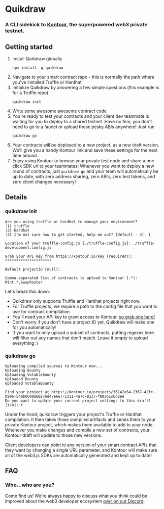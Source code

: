 # Quikdraw
### A CLI sidekick to [Kontour](https://kontour.io), the superpowered web3 private testnet.

## Getting started
1. Install Quikdraw globally
   ```
   npm install -g quikdraw
   ```
2. Navigate to your smart contract repo - this is normally the path where you've installed Truffle or Hardhat
3. Initialize Quikdraw by answering a few simple questions (this example is for a Truffle repo)
    ```
    quikdraw init
    ```
4. Write some awesome awesome contract code
5. You're ready to test your contracts and your client dev teammate is waiting for you to deploy to a shared testnet. Have no fear, you don't need to go to a faucet or upload those pesky ABIs anywhere! Just run
   ```
   quikdraw go
   ```
6. Your contracts will be deployed to a new project, as a new draft version. We'll give you a handy Kontour link and save these settings for the next time around.
7. Enjoy using Kontour to browse your private test node and share a one-click SDK url to your teammates! Whenever you want to deploy a new round of contracts, just `quikdraw go` and your team will automatically be up to date, with zero address sharing, zero ABIs, zero test tokens, and zero client changes necessary!

## Details
### quikdraw init
```                                                                                         
Are you using truffle or hardhat to manage your environment?
(1) truffle
(2) hardhat
(3) I'm not sure how to get started, help me out? [default - 3]: 1

Location of your truffle-config.js [./truffle-config.js]: ./truffle-development.config.js

Grab your API key from https://kontour.io/key (required!): *********************

Default projectId [null]:

Comma-separated list of contracts to upload to Kontour [.*]: Mint.*,SwapRouter
```

Let's break this down:
- Quikdraw only supports Truffle and Hardhat projects right now.
- For Truffle projects, we require a path to the config file that you want to use for contract compilation.
- You'll need your API key to grant access to Kontour, [so grab one here!](https://kontour.io/key)
- Don't worry if you don't have a project ID yet, Quikdraw will make one for you automatically!
- If you want to only upload a subset of contracts, putting regexes here will filter out any names that don't match. Leave it empty to upload everything :)

### quikdraw go
```
Uploading compiled sources to Kontour now...
Uploading Bounty
Uploading VotableBounty
Uploaded Bounty
Uploaded VotableBounty

Find your project at https://kontour.io/projects/36142e64-2367-42fc-b996-54ab0600a602/bd47e6e7-1311-4a7c-8137-f80361c6d2ee
Do you want to update your current project settings to this draft? [Y/n]: Y
```
Under the hood, quikdraw triggers your project's Truffle or Hardhat compilation. It then takes those compiled artifacts and sends them to your private Kontour project, which makes them available to add to your node. Whenever you make changes and compile a new set of contracts, your Kontour draft will update to those new versions.

Client developers can point to any version of your smart contract APIs that they want by changing a single URL parameter, and Kontour will make sure all of the web3.js SDKs are automatically generated and kept up to date! 

## FAQ
### Who...who are you?
Come find us! We're always happy to discuss what you think could be improved about the web3 developer ecosystem [over on our Discord](https://discord.gg/DaDd4wNn6y).